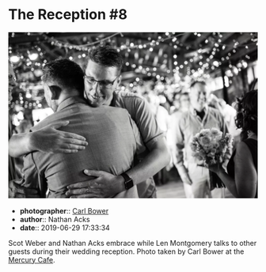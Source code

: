 # The Reception \#8

![Scot Weber and Nathan Acks embrace](assets/2019-06-29-set-3-the-reception-08.webp)

* **photographer**:: [Carl Bower](https://carlbowerphotos.com)
* **author**:: Nathan Acks
* **date**:: 2019-06-29 17:33:34

Scot Weber and Nathan Acks embrace while Len Montgomery talks to other guests during their wedding reception. Photo taken by Carl Bower at the [Mercury Cafe](http://mercurycafe.com).
